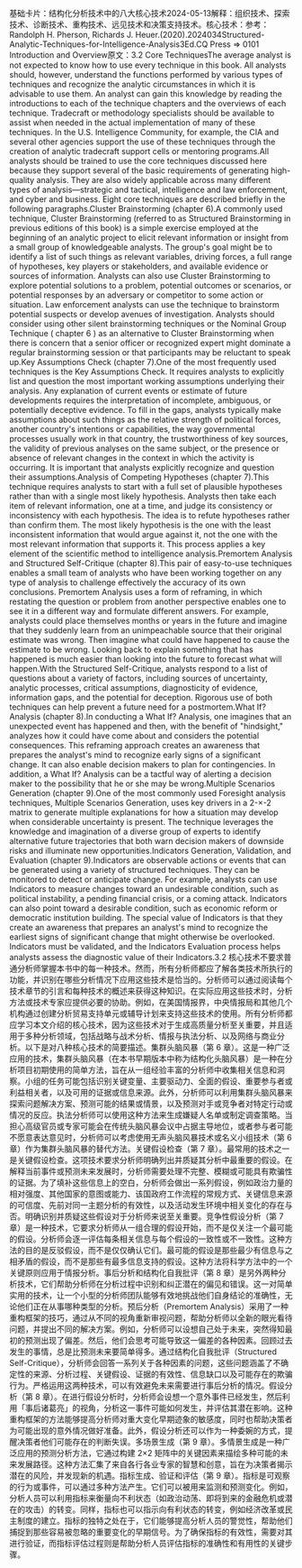 

基础卡片：结构化分析技术中的八大核心技术2024-05-13解释：组织技术、探索技术、诊断技术、重构技术、远见技术和决策支持技术。核心技术：参考：Randolph H. Pherson, Richards J. Heuer.(2020).2024034Structured-Analytic-Techniques-for-Intelligence-Analysis3Ed.CQ Press => 0101 Introduction and Overview原文：3.2 Core TechniquesThe average analyst is not expected to know how to use every technique in this book. All analysts should, however, understand the functions performed by various types of techniques and recognize the analytic circumstances in which it is advisable to use them. An analyst can gain this knowledge by reading the introductions to each of the technique chapters and the overviews of each technique. Tradecraft or methodology specialists should be available to assist when needed in the actual implementation of many of these techniques. In the U.S. Intelligence Community, for example, the CIA and several other agencies support the use of these techniques through the creation of analytic tradecraft support cells or mentoring programs.All analysts should be trained to use the core techniques discussed here because they support several of the basic requirements of generating high-quality analysis. They are also widely applicable across many different types of analysis—strategic and tactical, intelligence and law enforcement, and cyber and business. Eight core techniques are described briefly in the following paragraphs.Cluster Brainstorming (chapter 6).A commonly used technique, Cluster Brainstorming (referred to as Structured Brainstorming in previous editions of this book) is a simple exercise employed at the beginning of an analytic project to elicit relevant information or insight from a small group of knowledgeable analysts. The group's goal might be to identify a list of such things as relevant variables, driving forces, a full range of hypotheses, key players or stakeholders, and available evidence or sources of information. Analysts can also use Cluster Brainstorming to explore potential solutions to a problem, potential outcomes or scenarios, or potential responses by an adversary or competitor to some action or situation. Law enforcement analysts can use the technique to brainstorm potential suspects or develop avenues of investigation. Analysts should consider using other silent brainstorming techniques or the Nominal Group Technique ( chapter 6 ) as an alternative to Cluster Brainstorming when there is concern that a senior officer or recognized expert might dominate a regular brainstorming session or that participants may be reluctant to speak up.Key Assumptions Check (chapter 7).One of the most frequently used techniques is the Key Assumptions Check. It requires analysts to explicitly list and question the most important working assumptions underlying their analysis. Any explanation of current events or estimate of future developments requires the interpretation of incomplete, ambiguous, or potentially deceptive evidence. To fill in the gaps, analysts typically make assumptions about such things as the relative strength of political forces, another country's intentions or capabilities, the way governmental processes usually work in that country, the trustworthiness of key sources, the validity of previous analyses on the same subject, or the presence or absence of relevant changes in the context in which the activity is occurring. It is important that analysts explicitly recognize and question their assumptions.Analysis of Competing Hypotheses (chapter 7).This technique requires analysts to start with a full set of plausible hypotheses rather than with a single most likely hypothesis. Analysts then take each item of relevant information, one at a time, and judge its consistency or inconsistency with each hypothesis. The idea is to refute hypotheses rather than confirm them. The most likely hypothesis is the one with the least inconsistent information that would argue against it, not the one with the most relevant information that supports it. This process applies a key element of the scientific method to intelligence analysis.Premortem Analysis and Structured Self-Critique (chapter 8).This pair of easy-to-use techniques enables a small team of analysts who have been working together on any type of analysis to challenge effectively the accuracy of its own conclusions. Premortem Analysis uses a form of reframing, in which restating the question or problem from another perspective enables one to see it in a different way and formulate different answers. For example, analysts could place themselves months or years in the future and imagine that they suddenly learn from an unimpeachable source that their original estimate was wrong. Then imagine what could have happened to cause the estimate to be wrong. Looking back to explain something that has happened is much easier than looking into the future to forecast what will happen.With the Structured Self-Critique, analysts respond to a list of questions about a variety of factors, including sources of uncertainty, analytic processes, critical assumptions, diagnosticity of evidence, information gaps, and the potential for deception. Rigorous use of both techniques can help prevent a future need for a postmortem.What If? Analysis (chapter 8).In conducting a What If? Analysis, one imagines that an unexpected event has happened and then, with the benefit of "hindsight," analyzes how it could have come about and considers the potential consequences. This reframing approach creates an awareness that prepares the analyst's mind to recognize early signs of a significant change. It can also enable decision makers to plan for contingencies. In addition, a What If? Analysis can be a tactful way of alerting a decision maker to the possibility that he or she may be wrong.Multiple Scenarios Generation (chapter 9).One of the most commonly used Foresight analysis techniques, Multiple Scenarios Generation, uses key drivers in a 2-×-2 matrix to generate multiple explanations for how a situation may develop when considerable uncertainty is present. The technique leverages the knowledge and imagination of a diverse group of experts to identify alternative future trajectories that both warn decision makers of downside risks and illuminate new opportunities.Indicators Generation, Validation, and Evaluation (chapter 9).Indicators are observable actions or events that can be generated using a variety of structured techniques. They can be monitored to detect or anticipate change. For example, analysts can use Indicators to measure changes toward an undesirable condition, such as political instability, a pending financial crisis, or a coming attack. Indicators can also point toward a desirable condition, such as economic reform or democratic institution building. The special value of Indicators is that they create an awareness that prepares an analyst's mind to recognize the earliest signs of significant change that might otherwise be overlooked. Indicators must be validated, and the Indicators Evaluation process helps analysts assess the diagnostic value of their Indicators.3.2 核心技术不要求普通分析师掌握本书中的每一种技术。然而，所有分析师都应了解各类技术所执行的功能，并识别在哪些分析情况下应用这些技术是恰当的。分析师可以通过阅读每个技术章节的引言和每种技术的概述来获得这种知识。在实际应用这些技术时，分析方法或技术专家应提供必要的协助。例如，在美国情报界，中央情报局和其他几个机构通过创建分析贸易支持单元或辅导计划来支持这些技术的使用。所有分析师都应学习本文介绍的核心技术，因为这些技术对于生成高质量分析至关重要，并且适用于多种分析领域，包括战略与战术分析、情报与执法分析、以及网络与商业分析。以下是对八种核心技术的简要描述。集群头脑风暴（第 6 章）。这是一种广泛应用的技术，集群头脑风暴（在本书早期版本中称为结构化头脑风暴）是一种在分析项目初期使用的简单方法，旨在从一组经验丰富的分析师中收集相关信息和洞察。小组的任务可能包括识别关键变量、主要驱动力、全面的假设、重要参与者或利益相关者，以及可用的证据或信息来源。此外，分析师可以利用集群头脑风暴来探索问题解决方案、预测可能的结果或情景，以及预测对手或竞争者对特定行动或情况的反应。执法分析师可以使用这种方法来生成嫌疑人名单或制定调查策略。当担心高级官员或专家可能会在传统头脑风暴会议中占据主导地位，或者参与者可能不愿意表达意见时，分析师可以考虑使用无声头脑风暴技术或名义小组技术（第 6 章）作为集群头脑风暴的替代方法。关键假设检查（第 7 章）。最常用的技术之一是关键假设检查。这项技术要求分析师明确列出并质疑其分析中最重要的假设。在解释当前事件或预测未来发展时，分析师需要处理不完整、模糊或可能具有欺骗性的证据。为了填补这些信息上的空白，分析师会做出一系列假设，例如政治力量的相对强度、其他国家的意图或能力、该国政府工作流程的常规方式、关键信息来源的可信度、先前对同一主题分析的有效性，以及活动发生环境中相关变化的存在与否。明确识别并质疑这些假设对于分析师来说至关重要。竞争性假设分析（第 7 章）是一种技术，它要求分析师从一组合理的假设开始，而不是仅关注一个最可能的假设。分析师会逐一评估每条相关信息与每个假设的一致性或不一致性。这种方法的目的是反驳假设，而不是仅仅确认它们。最可能的假设是那些最少有信息与之相矛盾的假设，而不是那些有最多信息支持的假设。这种方法将科学方法中的一个关键原则应用于情报分析。事后分析和结构化自我批评（第 8 章）是另外两种分析技术，它们帮助分析师在分析过程中识别和纠正潜在的偏见和错误。这一对简单实用的技术，让一个小型的分析师团队能够有效地挑战他们自身结论的准确性，无论他们正在从事哪种类型的分析。预后分析（Premortem Analysis）采用了一种重构框架的技巧，通过从不同的视角重新审视问题，帮助分析师以全新的眼光看待问题，并提出不同的解决方案。例如，分析师可以设想自己处于未来，突然得知最初的预测出现了偏差。然后，他们会思考可能导致这一偏差的各种因素。回顾过去发生的事情，总是比预测未来要简单得多。通过结构化自我批评（Structured Self-Critique），分析师会回答一系列关于各种因素的问题，这些问题涵盖了不确定性的来源、分析过程、关键假设、证据的有效性、信息缺口以及可能存在的欺骗行为。严格运用这两种技术，可以有效避免未来需要进行事后分析的情况。假设分析（第 8 章）。在进行假设分析时，分析师会设想一个意外事件已经发生，然后利用「事后诸葛亮」的视角，分析这一事件可能如何发生，并评估其潜在影响。这种重构框架的方法能够提高分析师对重大变化早期迹象的敏感度，同时也帮助决策者为可能出现的意外情况做好准备。此外，假设分析还可以作为一种委婉的方式，提醒决策者他们可能存在的判断失误。多场景生成（第 9 章）。多情景生成是一种广泛应用的预测分析方法，它通过构建 2×2 矩阵中的关键因素来描绘多种可能的未来发展路径。这种方法汇集了来自各行各业专家的智慧和创意，旨在为决策者揭示潜在的风险，并发现新的机遇。指标生成、验证和评估（第 9 章）。指标是可观察的行为或事件，可以通过多种方法产生。它们可以被用来监测和预测变化。例如，分析人员可以利用指标来衡量向不利状态（如政治动荡、即将到来的金融危机或潜在的攻击）的转变。同样，指标也可以指示向有利状态的转变，例如经济改革或民主制度的建立。指标的独特之处在于，它们能够提高分析人员的警觉性，帮助他们捕捉到那些容易被忽略的重要变化的早期信号。为了确保指标的有效性，需要对其进行验证，而指标评估过程则是帮助分析人员评估指标的准确性和有用性的关键步骤。